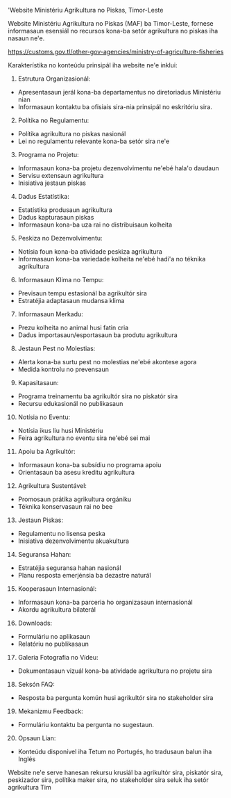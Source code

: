 'Website Ministériu Agrikultura no Piskas, Timor-Leste

Website Ministériu Agrikultura no Piskas (MAF) ba Timor-Leste, fornese informasaun esensiál no recursos kona-ba setór agrikultura no piskas iha nasaun ne'e.

https://customs.gov.tl/other-gov-agencies/ministry-of-agriculture-fisheries

Karakterístika no konteúdu prinsipál iha website ne'e inklui:

1. Estrutura Organizasionál:
- Apresentasaun jerál kona-ba departamentus no diretoriadus Ministériu nian
- Informasaun kontaktu ba ofisiais sira-nia prinsipál no eskritóriu sira.

2. Polítika no Regulamentu:
- Polítika agrikultura no piskas nasionál
- Lei no regulamentu relevante kona-ba setór sira ne'e

3. Programa no Projetu:
- Informasaun kona-ba projetu dezenvolvimentu ne'ebé hala'o daudaun
- Servisu extensaun agrikultura
- Inisiativa jestaun piskas

4. Dadus Estatístika:
- Estatístika produsaun agrikultura
- Dadus kapturasaun piskas
- Informasaun kona-ba uza rai no distribuisaun kolheita

5. Peskiza no Dezenvolvimentu:
- Notísia foun kona-ba atividade peskiza agrikultura
- Informasaun kona-ba variedade kolheita ne'ebé hadi'a no téknika agrikultura

6. Informasaun Klima no Tempu:
- Previsaun tempu estasionál ba agrikultór sira
- Estratéjia adaptasaun mudansa klima

7. Informasaun Merkadu:
- Prezu kolheita no animal husi fatin cria
- Dadus importasaun/esportasaun ba produtu agrikultura

8. Jestaun Pest no Molestias:
- Alerta kona-ba surtu pest no molestias ne'ebé akontese agora
- Medida kontrolu no prevensaun

9. Kapasitasaun:
- Programa treinamentu ba agrikultór sira no piskatór sira
- Recursu edukasionál no publikasaun

10. Notísia no Eventu:
- Notísia ikus liu husi Ministériu
- Feira agrikultura no eventu sira ne'ebé sei mai

11. Apoiu ba Agrikultór:
- Informasaun kona-ba subsídiu no programa apoiu
- Orientasaun ba asesu kreditu agrikultura

12. Agrikultura Sustentável:
- Promosaun prátika agrikultura orgániku
- Téknika konservasaun rai no bee

13. Jestaun Piskas:
- Regulamentu no lisensa peska
- Inisiativa dezenvolvimentu akuakultura

14. Seguransa Hahan:
- Estratéjia seguransa hahan nasionál
- Planu resposta emerjénsia ba dezastre naturál

15. Kooperasaun Internasionál:
- Informasaun kona-ba parceria ho organizasaun internasionál
- Akordu agrikultura bilaterál

16. Downloads:
- Formuláriu no aplikasaun
- Relatóriu no publikasaun

17. Galeria Fotografia no Vídeu:
- Dokumentasaun vizuál kona-ba atividade agrikultura no projetu sira

18. Seksón FAQ:
- Resposta ba pergunta komún husi agrikultór sira no stakeholder sira

19. Mekanizmu Feedback:
- Formuláriu kontaktu ba pergunta no sugestaun.

20. Opsaun Lian:
- Konteúdu disponível iha Tetum no Portugés, ho tradusaun balun iha Inglés

Website ne'e serve hanesan rekursu krusiál ba agrikultór sira, piskatór sira, peskizador sira, polítika maker sira, no stakeholder sira seluk iha setór agrikultura Tim